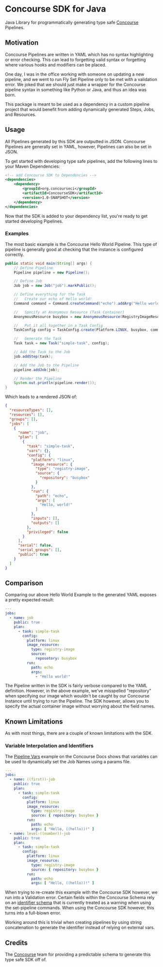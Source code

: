 # Concourse SDK for Java

Java Library for programmatically generating type safe [Concourse](https://concourse-ci.org) Pipelines.

## Motivation

Concourse Pipelines are written in YAML which has no syntax highlighting or error checking. This can lead to forgetting
valid syntax or forgetting where various hooks and modifiers can be placed.

One day, I was in the office working with someone on updating a new pipeline, and we went to run Fly Set Pipeline only
to be met with a validation error. We joked that we should just make a wrapper for the Concourse pipeline syntax in
something like Python or Java, and thus an idea was born.

This package is meant to be used as a dependency in a custom pipeline project that would benefit from adding dynamically
generated Steps, Jobs, and Resources.

## Usage

All Pipelines generated by this SDK are outputted in JSON. Concourse Pipelines are generally set in YAML, however,
Pipelines can also be set in JSON.

To get started with developing type safe pipelines, add the following lines to your Maven Dependencies:

```xml
<!-- add Concourse SDK to Dependencies -->
<dependencies>
    <dependency>
        <groupId>org.concourseci</groupId>
        <artifactId>ConcourseSDK</artifactId>
        <version>1.0-SNAPSHOT</version>
    </dependency>
</dependencies>
```

Now that the SDK is added to your dependency list, you're ready to get started developing Pipelines.

### Examples

The most basic example is the Concourse Hello World Pipeline. This type of pipeline is generally good at checking that
the instance is configured correctly.

```java
public static void main(String[] args) {
    // Define Pipeline
    Pipeline pipeline = new Pipeline();

    // Define Job
    Job job = new Job("job").markPublic();

    // Define everything for the Task
    //   Create our echo of Hello world!
    Command command = Command.createCommand("echo").addArg("Hello world!");

    //   Specify an Anonymous Resource (Task Container)
    AnonymousResource busybox = new AnonymousResource(RegistryImageResourceType.getInstance(), RegistryImageConfig.create("busybox"));

    //   Put it all together in a Task Config
    TaskConfig config = TaskConfig.create(Platform.LINUX, busybox, command);

    //   Generate the Task
    Task task = new Task("simple-task", config);

    // Add the Task to the Job
    job.addStep(task);

    // Add the Job to the Pipeline
    pipeline.addJob(job);

    // Render the Pipeline
    System.out.println(pipeline.render());
}
```

Which leads to a rendered JSON of:

```json
{
  "resourceTypes": [],
  "resources": [],
  "groups": [],
  "jobs": [
    {
      "name": "job",
      "plan": [
        {
          "task": "simple-task",
          "vars": {},
          "config": {
            "platform": "linux",
            "image_resource": {
              "type": "registry-image",
              "source": {
                "repository": "busybox"
              }
            },
            "run": {
              "path": "echo",
              "args": [
                "Hello, world!"
              ]
            },
            "inputs": [],
            "outputs": []
          },
          "privileged": false
        }
      ],
      "serial": false,
      "serial_groups": [],
      "public": true
    }
  ]
}
```

## Comparison

Comparing our above Hello World Example to the generated YAML exposes a pretty expected result:

```yaml
---
jobs:
  - name: job
    public: true
    plan:
      - task: simple-task
        config:
          platform: linux
          image_resource:
            type: registry-image
            source:
              reposotory: busybox
          run:
            path: echo
            args:
              - "Hello world!"
```

The Pipeline written in the SDK is fairly verbose compared to the YAML definition. However, in the above example,
we've misspelled "repository" when specifying our image which wouldn't be caught by our Concourse Instance until
trying to run the Pipeline. The SDK however, allows you to specify the actual container image without worrying about
the field names.

## Known Limitations

As with most things, there are a couple of known limitations with the SDK.

### Variable Interpolation and Identifiers

The [Pipeline Vars](https://concourse-ci.org/pipeline-vars-example.html) example on the Concourse Docs shows that
variables can be used to dynamically set the Job Names using a params file.

```yaml
---
jobs:
  - name: ((first))-job
    public: true
    plan:
      - task: simple-task
        config:
          platform: linux
          image_resource:
            type: registry-image
            source: { repository: busybox }
          run:
            path: echo
            args: [ "Hello, ((hello))!" ]
  - name: level-((number))-job
    public: true
    plan:
      - task: simple-task
        config:
          platform: linux
          image_resource:
            type: registry-image
            source: { repository: busybox }
          run:
            path: echo
            args: [ "Hello, ((hello))!" ]
```

When trying to re-create this example with the Concourse SDK however, we run into a Validation error. Certain fields
within the Concourse Schema rely on
an [identifier schema](https://concourse-ci.org/config-basics.html#schema.identifier) that is currently treated as a
warning when using the set-pipeline commands. When using the Concourse SDK however, this turns into a full-blown error.

Working around this is trivial when creating pipelines by using string concatenation to generate the identifier instead
of relying on external vars.

## Credits

The [Concourse](https://concourse-ci.org) team for providing a predictable schema to generate this type safe SDK off of.